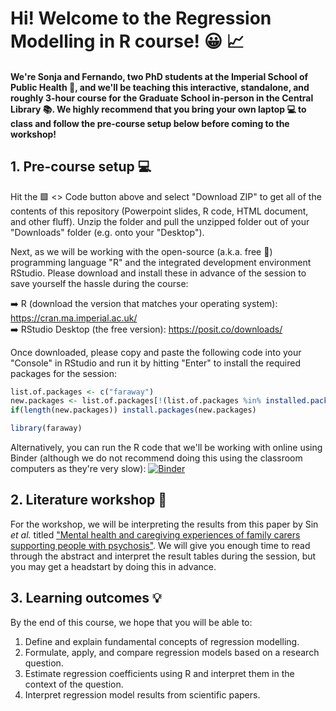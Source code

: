 # Hi! Welcome to the Regression Modelling in R course! :grinning: :chart_with_upwards_trend:

#### We're Sonja and Fernando, two PhD students at the Imperial School of Public Health :hospital:, and we'll be teaching this interactive, standalone, and roughly 3-hour course for the Graduate School in-person in the Central Library :books:. We highly recommend that you bring your own laptop :computer: to class and follow the pre-course setup below before coming to the workshop!

## 1. Pre-course setup :computer:
Hit the :green_square: <> Code button above and select "Download ZIP" to get all of the contents of this repository (Powerpoint slides, R code, HTML document, and other fluff). Unzip the folder and pull the unzipped folder out of your "Downloads" folder (e.g. onto your "Desktop").

Next, as we will be working with the open-source (a.k.a. free :partying_face:) programming language "R" and the integrated development environment RStudio. Please download and install these in advance of the session to save yourself the hassle during the course:

:arrow_right: R (download the version that matches your operating system): https://cran.ma.imperial.ac.uk/  
:arrow_right: RStudio Desktop (the free version): https://posit.co/downloads/

Once downloaded, please copy and paste the following code into your "Console" in RStudio and run it by hitting "Enter" to install the required packages for the session:
```r
list.of.packages <- c("faraway")
new.packages <- list.of.packages[!(list.of.packages %in% installed.packages()[,"Package"])]
if(length(new.packages)) install.packages(new.packages)

library(faraway)
```
Alternatively, you can run the R code that we'll be working with online using Binder (although we do not recommend doing this using the classroom computers as they're very slow): [![Binder](https://mybinder.org/badge_logo.svg)](https://mybinder.org/v2/gh/ImperialCollegeLondon/RCDS-regression-modelling/HEAD?urlpath=rstudio)

## 2. Literature workshop :page_facing_up:
For the workshop, we will be interpreting the results from this paper by Sin *et al.* titled ["Mental health and caregiving experiences of family carers supporting people with psychosis"](https://www.cambridge.org/core/journals/epidemiology-and-psychiatric-sciences/article/mental-health-and-caregiving-experiences-of-family-carers-supporting-people-with-psychosis/FF705DECFAC216D777B834E5D2A0180F). We will give you enough time to read through the abstract and interpret the result tables during the session, but you may get a headstart by doing this in advance.

## 3. Learning outcomes :bulb:
By the end of this course, we hope that you will be able to:
1. Define and explain fundamental concepts of regression modelling.
2. Formulate, apply, and compare regression models based on a research question.
3. Estimate regression coefficients using R and interpret them in the context of the question.
4. Interpret regression model results from scientific papers.
